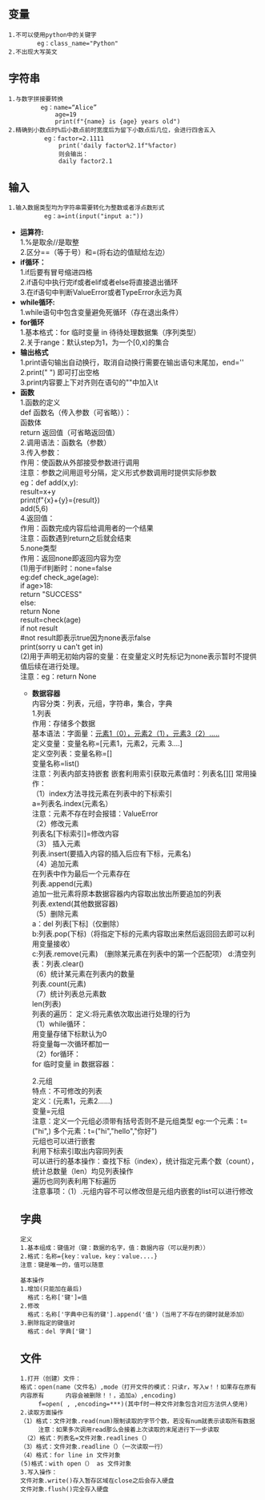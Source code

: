 ## 变量 
````
1.不可以使用python中的关键字  
        eg：class_name="Python"
2.不出现大写英文
````

## 字符串
````
1.与数字拼接要转换  
         eg：name=“Alice”  
             age=19  
             print(f"{name} is {age} years old")
2.精确到小数点时%后小数点前时宽度后为留下小数点后几位，会进行四舍五入  
          eg：factor=2.1111  
              print('daily factor%2.1f"%factor)  
              则会输出：  
              daily factor2.1 
````    
## 输入  
````
1.输入数据类型均为字符串需要转化为整数或者浮点数形式    
          eg：a=int(input("input a:"))
````
        
 - **运算符:**  
         1.%是取余//是取整  
         2.区分==（等于号）和=(将右边的值赋给左边）  
 - **if循环：**  
         1.if后要有冒号缩进四格  
         2.if语句中执行完if或者elif或者else将直接退出循环  
         3.在if语句中判断ValueError或者TypeError永远为真  
  - **while循环:**  
         1.while语句中包含变量避免死循环（存在退出条件）
  - **for循环**    
         1.基本格式：for 临时变量 in 待待处理数据集（序列类型）    
         2.关于range：默认step为1，为一个[0,x)的集合  
  - **输出格式**  
         1.print语句输出自动换行，取消自动换行需要在输出语句末尾加，end=''  
         2.print(" ") 即可打出空格  
         3.print内容要上下对齐则在语句的""中加入\t
  - **函数**  
         1.函数的定义  
           def 函数名（传入参数（可省略））：    
                函数体    
                return 返回值（可省略返回值）    
         2.调用语法：函数名（参数）    
         3.传入参数：  
                 作用：使函数从外部接受参数进行调用  
                 注意：参数之间用逗号分隔，定义形式参数调用时提供实际参数  
            eg：def add(x,y):    
                    result=x+y    
                    print(f"{x}+{y}={result})    
                add(5,6)    
          4.返回值：        
                作用：函数完成内容后给调用者的一个结果    
                注意：函数遇到return之后就会结束  
          5.none类型    
                作用：返回none即返回内容为空    
                      (1)用于if判断时：none=false  
                                   eg:def check_age(age):  
                                          if age>18:  
                                               return "SUCCESS"  
                                          else:  
                                               return None  
                                       result=check(age)  
                                       if not result    
                                           #not result即表示true因为none表示false  
                                           print(sorry u can't get in)  
                        (2)用于声明无初始内容的变量：在变量定义时先标记为none表示暂时不提供值后续在进行处理。  
                 注意：eg：return None  
    - **数据容器**  
       内容分类：列表，元组，字符串，集合，字典  
      1.列表  
        作用：存储多个数据  
        基本语法：字面量：[元素1（0），元素2（1），元素3（2）.....](也可以从反向来看-1开始)  
                 定义变量：变量名称=[元素1，元素2，元素 3....]  
                 定义空列表：变量名称=[]  
                            变量名称=list()  
        注意：列表内部支持嵌套  嵌套利用索引获取元素值时：列表名[][]
        常用操作：  
         （1）index方法寻找元素在列表中的下标索引  
              a=列表名.index(元素名）  
              注意：元素不存在时会报错：ValueError  
          （2）修改元素     
               列表名[下标索引]=修改内容  
           （3） 插入元素  
               列表.insert(要插入内容的插入后应有下标，元素名)  
           （4）追加元素  
                在列表中作为最后一个元素存在  
                列表.append(元素)  
                追加一批元素将原本数据容器内内容取出放出所要追加的列表  
                列表.extend(其他数据容器)   
            （5）删除元素  
                 a：del 列表[下标]（仅删除）  
                 b:列表.pop(下标)（将指定下标的元素内容取出来然后返回回去即可以利用变量接收）   
                 c:列表.remove(元素) （删除某元素在列表中的第一个匹配项） 
                 d:清空列表：列表.clear()  
             （6）统计某元素在列表内的数量  
                 列表.count(元素)  
             （7）统计列表总元素数   
                 len(列表)  
           列表的遍历：
           定义:将元素依次取出进行处理的行为  
              （1）while循环：  
                  用变量存储下标默认为0   
                  将变量每一次循环都加一  
               （2）for循环：  
                  for 临时变量 in 数据容器： 

      2.元组  
            特点：不可修改的列表  
            定义：(元素1，元素2......)  
                         变量=元组  
                         注意：定义一个元组必须带有括号否则不是元组类型
                         eg:一个元素：t=("hi",) 多个元素：t=("hi","hello","你好")  
            元组也可以进行嵌套  
            利用下标索引取出内容同列表  
            可以进行的基本操作：查找下标（index），统计指定元素个数（count），统计总数量（len）均见列表操作  
            遍历也同列表利用下标遍历  
            注意事项：（1）.元组内容不可以修改但是元组内嵌套的list可以进行修改  
     ## 字典
    ````
    定义
    1.基本组成：键值对（键：数据的名字，值：数据内容（可以是列表））
    2.格式：名称={key：value，key：value....}
    注意：键是唯一的，值可以随意

    ````
    ````
    基本操作
    1.增加(只能加在最后)
      格式：名称['键']=值
    2.修改
      格式：名称['字典中已有的键'].append('值')（当用了不存在的键时就是添加）
    3.删除指定的键值对
      格式：del 字典['键']
    ````
    ## 文件
    ````
    1.打开（创建）文件：
    格式：open(name（文件名）,mode（打开文件的模式：只读r，写入w！！如果存在原有内容原有      内容会被删除！！，追加a）,encoding)  
         f=open( , ,encoding=***)(其中f时一种文件对象包含对应方法供人使用)
    2.读取方面操作
    （1）格式：文件对象.read(num)限制读取的字节个数，若没有num就表示读取所有数据
         注意：如果多次调用read那么会接着上次读取的末尾进行下一步读取
     （2）格式：列表名=文件对象.readlines（）
    （3）格式：文件对象.readline（）（一次读取一行）
    （4）格式：for line in 文件对象
    (5)格式：with open（） as 文件对象
    3.写入操作：
    文件对象.write()存入暂存区域在close之后会存入硬盘
    文件对象.flush()完全存入硬盘
    
    
    
    

    
      
         
      
      
                      
           
        
      
